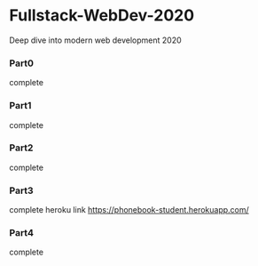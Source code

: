 # Fullstack-WebDev-2020
Deep dive into modern web development 2020

### Part0
complete

### Part1
complete

### Part2
complete

### Part3
complete
heroku link https://phonebook-student.herokuapp.com/

### Part4
complete